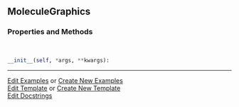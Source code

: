 ## <a id="McUtils.Misc.InteractiveTools.MoleculeGraphics">MoleculeGraphics</a>


### Properties and Methods
<a id="McUtils.Misc.InteractiveTools.MoleculeGraphics.__init__" class="docs-object-method">&nbsp;</a>
```python
__init__(self, *args, **kwargs): 
```





___

[Edit Examples](https://github.com/McCoyGroup/McUtils/edit/edit/ci/examples/ci/docs/McUtils/Misc/InteractiveTools/MoleculeGraphics.md) or 
[Create New Examples](https://github.com/McCoyGroup/McUtils/new/edit/?filename=ci/examples/ci/docs/McUtils/Misc/InteractiveTools/MoleculeGraphics.md) <br/>
[Edit Template](https://github.com/McCoyGroup/McUtils/edit/edit/ci/docs/ci/docs/McUtils/Misc/InteractiveTools/MoleculeGraphics.md) or 
[Create New Template](https://github.com/McCoyGroup/McUtils/new/edit/?filename=ci/docs/templates/ci/docs/McUtils/Misc/InteractiveTools/MoleculeGraphics.md) <br/>
[Edit Docstrings](https://github.com/McCoyGroup/McUtils/edit/edit/McUtils/Misc/InteractiveTools.py?message=Update%20Docs)